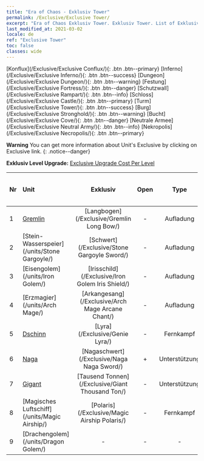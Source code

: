 ```yaml
---
title: "Era of Chaos - Exklusiv Tower"
permalink: /Exclusive/Exclusive Tower/
excerpt: "Era of Chaos Exklusiv Tower. Exklusiv Tower. List of Exklusiv Tower in Era of Chaos"
last_modified_at: 2021-03-02
locale: de
ref: "Exclusive Tower"
toc: false
classes: wide
---
```

 [Konflux](/Exclusive/Exclusive Conflux/){: .btn .btn--primary} [Inferno](/Exclusive/Exclusive Inferno/){: .btn .btn--success} [Dungeon](/Exclusive/Exclusive Dungeon/){: .btn .btn--warning} [Festung](/Exclusive/Exclusive Fortress/){: .btn .btn--danger} [Schutzwall](/Exclusive/Exclusive Rampart/){: .btn .btn--info} [Schloss](/Exclusive/Exclusive Castle/){: .btn .btn--primary} [Turm](/Exclusive/Exclusive Tower/){: .btn .btn--success} [Burg](/Exclusive/Exclusive Stronghold/){: .btn .btn--warning} [Bucht](/Exclusive/Exclusive Cove/){: .btn .btn--danger} [Neutrale Armee](/Exclusive/Exclusive Neutral Army/){: .btn .btn--info} [Nekropolis](/Exclusive/Exclusive Necropolis/){: .btn .btn--primary} 

**Warning** You can get more information about Unit's Exclusive by clicking on Exclusive link. 
{: .notice--danger}

 **Exklusiv Level Upgrade:** [Exclusive Upgrade Cost Per Level](/Exclusive/ExclusiveUpgradeCostPerLevel/)

  | Nr |         Unit        | Exklusiv | Open  |    Type   |  Item to Rank UP      |  Skin   |
  |:---|:--------------------|:-------------:|:-----:|:---------:|:---------------------:|:-------:|
  | 1  | [Gremlin](/units/Gremlin/) | [Langbogen](/Exclusive/Gremlin Long Bow/) | - | Aufladung | - | - |
  | 2  | [Stein-Wasserspeier](/units/Stone Gargoyle/) | [Schwert](/Exclusive/Stone Gargoyle Sword/) | - | Aufladung | - | - |
  | 3  | [Eisengolem](/units/Iron Golem/) | [Irisschild](/Exclusive/Iron Golem Iris Shield/) | - | Aufladung | - | - |
  | 4  | [Erzmagier](/units/Arch Mage/) | [Arkangesang](/Exclusive/Arch Mage Arcane Chant/) | - | Aufladung | - | - |
  | 5  | [Dschinn](/units/Genie/) | [Lyra](/Exclusive/Genie Lyra/) | - | Fernkampf | - | - |
  | 6  | [Naga](/units/Naga/) | [Nagaschwert](/Exclusive/Naga Naga Sword/) | + | Unterstützung | - | - |
  | 7  | [Gigant](/units/Giant/) | [Tausend Tonnen](/Exclusive/Giant Thousand Ton/) | - | Unterstützung | - | - |
  | 8  | [Magisches Luftschiff](/units/Magic Airship/) | [Polaris](/Exclusive/Magic Airship Polaris/) | - | Fernkampf | - | - |
  | 9  | [Drachengolem](/units/Dragon Golem/) | - | - | - | none | none |

